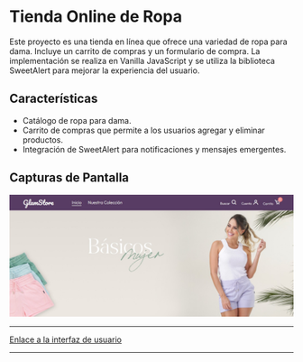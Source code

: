 # Tienda Online de Ropa

Este proyecto es una tienda en línea que ofrece una variedad de ropa para dama. Incluye un carrito de compras y un formulario de compra. La implementación se realiza en Vanilla JavaScript y se utiliza la biblioteca SweetAlert para mejorar la experiencia del usuario.

## Características

- Catálogo de ropa para dama.
- Carrito de compras que permite a los usuarios agregar y eliminar productos.
- Integración de SweetAlert para notificaciones y mensajes emergentes.

## Capturas de Pantalla

![Pantalla de inicio](./images/bannerReadme.jpg)

---

[Enlace a la interfaz de usuario](https://shopping-cart-nu-three.vercel.app)

---




